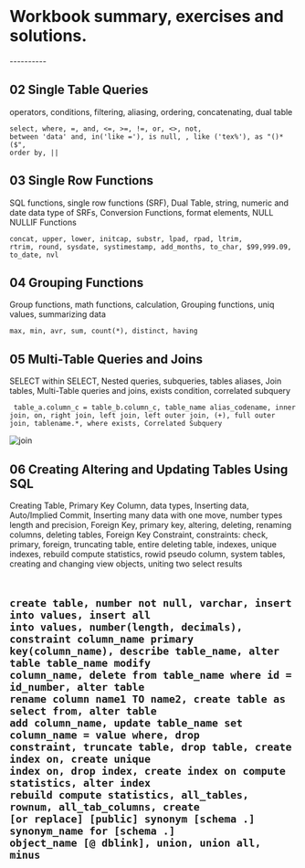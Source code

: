 <br>

<h1>Workbook summary, exercises and solutions.</h1>
----------

<h2>02 Single Table Queries</h2>

<p>operators, conditions, filtering, aliasing, ordering, concatenating, dual table</p> 

<code>select, where, =, and, <=, >=, !=, or, <>, not, between 'data' and, in('like ='), is null, , like ('tex%'), as "()*($", order by, || </code>

<h2>03 Single Row Functions</h2>

<p>SQL functions, single row functions (SRF), Dual Table, string, numeric and date data type of SRFs, Conversion Functions, format elements, NULL NULLIF Functions</p>

<code>concat, upper, lower, initcap, substr, lpad, rpad, ltrim, rtrim, round, sysdate, systimestamp, add_months, to_char, $99,999.09, to_date, nvl </code>

<h2>04 Grouping Functions</h2>

<p>Group functions, math functions, calculation, Grouping functions, uniq values, summarizing data</p>

<code>max, min, avr, sum, count(*), distinct, having </code>

<h2>05 Multi-Table Queries and Joins</h2>

<p>SELECT within SELECT, Nested queries, subqueries, tables aliases, Join tables, Multi-Table queries and joins, exists condition, correlated subquery  </p>
<code> table_a.column_c = table_b.column_c, table_name alias_codename, inner join, on, right join, left join, left outer join, (+), full outer join, tablename.*, where exists, Correlated Subquery </code>

![join](http://barbaricqa.com/blog/wp-content/uploads/2013/10/SQL-Joins-visualisation.jpeg "JOINs")

<h2>06 Creating Altering and Updating Tables Using SQL</h2>
<p> Creating Table, Primary Key Column, data types, Inserting data, Auto/Implied Commit, Inserting many data with one move, number types length and precision, Foreign Key, primary key, altering, deleting, renaming columns, deleting tables, Foreign Key Constraint, constraints: check, primary, foreign, truncating table, entire deleting table, indexes, unique indexes, rebuild compute statistics, rowid pseudo column, system tables, creating and changing view objects, uniting two select results </p>

<code> create table, number not null, varchar, insert into values, insert all into values, number(length, decimals), constraint column_name primary key(column_name), describe table_name, alter table table_name modify column_name, delete from table_name where id = id_number, alter table rename column name1 TO name2, create table as select from, alter table add column_name, update table_name set column_name = value where, drop constraint, truncate table, drop table, create index on, create unique index on, drop index, create index on compute statistics, alter index rebuild compute statistics, all_tables, rownum, all_tab_columns, create [or replace] [public] synonym [schema .] synonym_name for [schema .] object_name [@ dblink], union, union all, minus </code>
----------